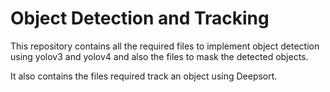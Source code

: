 # Object Detection and Tracking

This repository contains all the required files to implement object detection using yolov3 and yolov4 and also the files to mask the detected objects. 

It also contains the files required track an object using Deepsort.
